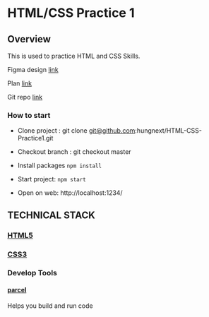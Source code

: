 # HTML/CSS Practice 1

## Overview
This is used to practice HTML and CSS Skills.

Figma design [link](https://www.figma.com/file/I7cDCVX93Yh1q6UPvNynde/Hofmann-UI-Kit---Page-Templates?node-id=0%3A2)

Plan [link](https://docs.google.com/document/d/1MzRnrhM8RRvQjUye0wLKsLjIzn7Sq0o_HGINVkueTvs/edit#heading=h.bdhcfmrzhzpf)

Git repo [link](https://github.com/hungnext/HTML-CSS-Practice1)

### How to start

- Clone project : git clone git@github.com:hungnext/HTML-CSS-Practice1.git

- Checkout branch : git checkout master

- Install packages `npm install`

- Start project: `npm start`

- Open on web: http://localhost:1234/

## TECHNICAL STACK
### [HTML5](https://developer.mozilla.org/en-US/docs/Glossary/HTML5)

### [CSS3](https://developer.mozilla.org/en-US/docs/Web/CSS)

### Develop Tools

#### [parcel](https://parceljs.org/getting-started/webapp/)
Helps you build and run code